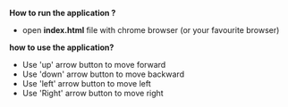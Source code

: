 **How  to run the application ?**

* open **index.html** file with chrome browser (or your favourite browser)

**how to use the application?**

* Use  'up' arrow  button to move  forward
* Use  'down' arrow button to move backward
* Use 'left' arrow button to move left
* Use 'Right' arrow button to move right
